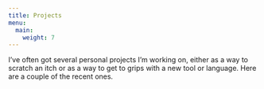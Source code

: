 ```yaml
---
title: Projects
menu:
  main:
    weight: 7
---
```


I’ve often got several personal projects I’m working on, either as a way to scratch an itch or as a way to get to grips with a new tool or language. Here are a couple of the recent ones.
